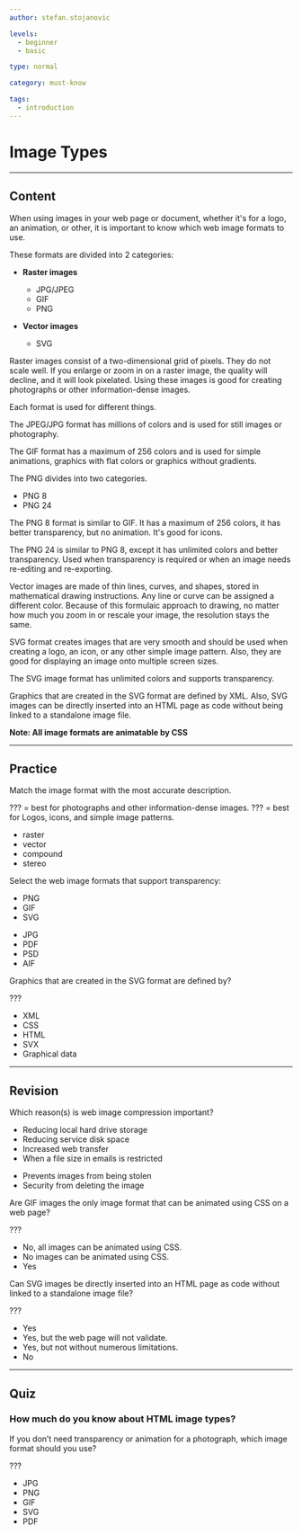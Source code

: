 ```yaml
---
author: stefan.stojanovic

levels:
  - beginner
  - basic

type: normal

category: must-know

tags:
  - introduction
---
```

# Image Types
---
## Content

When using images in your web page or document, whether it's for a logo, an animation, or other, it is important to know which web image formats to use.

These formats are divided into 2 categories:
  - **Raster images**
    - JPG/JPEG
    - GIF
    - PNG
    
  - **Vector images**
     - SVG

Raster images consist of a two-dimensional grid of pixels. They do not scale well. If you enlarge or zoom in on a raster image, the quality will decline, and it will look pixelated. Using these images is good for creating photographs or other information-dense images.

Each format is used for different things.

The JPEG/JPG format has millions of colors and is used for still images or photography.

The GIF format has a maximum of 256 colors and is used for simple animations, graphics with flat colors or graphics without gradients.

The PNG divides into two categories.
  - PNG 8
  - PNG 24

The PNG 8 format is similar to GIF. It has a maximum of 256 colors, it has better transparency, but no animation. It's good for icons.

The PNG 24 is similar to PNG 8, except it has unlimited colors and better transparency. Used when transparency is required or when an image needs re-editing and re-exporting.



Vector images are made of thin lines, curves, and shapes, stored in mathematical drawing instructions. Any line or curve can be assigned a different color. Because of this formulaic approach to drawing, no matter how much you zoom in or rescale your image, the resolution stays the same.

SVG format creates images that are very smooth and should be used when creating a logo, an icon, or any other simple image pattern. Also, they are good for displaying an image onto multiple screen sizes. 
 
The SVG image format has unlimited colors and supports transparency.
 
Graphics that are created in the SVG format are defined by XML. Also, SVG images can be directly inserted into an HTML page as code without being linked to a standalone image file.

**Note: All image formats are animatable by CSS**

---
## Practice

Match the image format with the most accurate description.

??? = best for photographs and other information-dense images.
??? = best for Logos, icons, and simple image patterns.

* raster
* vector
* compound
* stereo

Select the web image formats that support transparency: 

+ PNG
+ GIF
+ SVG
- JPG
- PDF
- PSD
- AIF

Graphics that are created in the SVG format are defined by?

???

* XML
* CSS
* HTML
* SVX
* Graphical data

---
## Revision

Which reason(s) is web image compression important?

+ Reducing local hard drive storage
+ Reducing service disk space
+ Increased web transfer
+ When a file size in emails is restricted 
- Prevents images from being stolen 
- Security from deleting the image

Are GIF images the only image format that can be animated using CSS on a web page?

???

* No, all images can be animated using CSS.
* No images can be animated using CSS.
* Yes

Can SVG images be directly inserted into an HTML page as code without linked to a standalone image file?

???

* Yes
* Yes, but the web page will not validate.
* Yes, but not without numerous limitations.
* No

---
## Quiz

### How much do you know about HTML image types?

If you don’t need transparency or animation for a photograph, which image format should you use?

???

* JPG 
* PNG
* GIF
* SVG
* PDF
